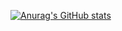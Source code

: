 [![Anurag's GitHub stats](https://github-readme-stats.vercel.app/apialivarastepour)](https://github.com/anuraghazra/github-readme-stats)

